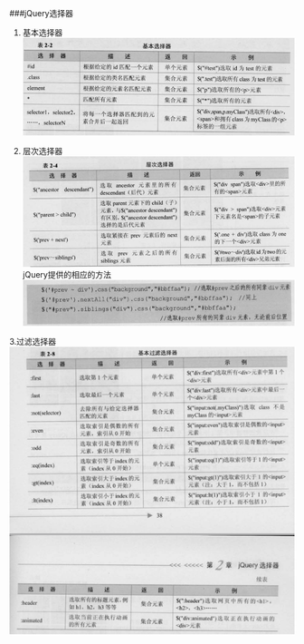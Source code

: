 ###jQuery选择器
1. 基本选择器
![](/assets/基本选择器.png)

2. 层次选择器
![](/assets/层次选择器.png)
jQuery提供的相应的方法
![](/assets/层次选择器2.png)

3.过滤选择器
![](/assets/过滤选择器.png)
